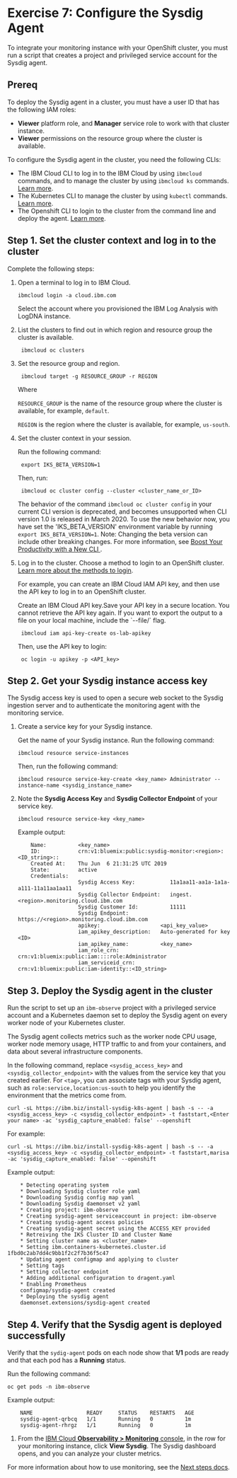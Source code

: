 # Exercise 7: Configure the Sysdig Agent

To integrate your monitoring instance with your OpenShift cluster, you must run a script that creates a project and privileged service account for the Sysdig agent.

## Prereq

To deploy the Sysdig agent in a cluster, you must have a user ID that has the following IAM roles:

* **Viewer** platform role, and **Manager** service role to work with that cluster instance.
* **Viewer** permissions on the resource group where the cluster is available.

To configure the Sysdig agent in the cluster, you need the following CLIs:

* The IBM Cloud CLI to log in to the IBM Cloud by using `ibmcloud` commands, and to manage the cluster by using `ibmcloud ks` commands. [Learn more](../.gitbook/assets/FIXME.PNG).
* The Kubernetes CLI to manage the cluster by using `kubectl` commands. [Learn more](../.gitbook/assets/FIXME.PNG).
* The Openshift CLI to login to the cluster from the command line and deploy the agent. [Learn more](../.gitbook/assets/FIXME.PNG).

## Step 1. Set the cluster context and log in to the cluster

Complete the following steps:

1. Open a terminal to log in to IBM Cloud.

   ```text
   ibmcloud login -a cloud.ibm.com
   ```

   Select the account where you provisioned the IBM Log Analysis with LogDNA instance.

2. List the clusters to find out in which region and resource group the cluster is available.

   ```text
    ibmcloud oc clusters
   ```

3. Set the resource group and region.

   ```text
    ibmcloud target -g RESOURCE_GROUP -r REGION
   ```

   Where

   `RESOURCE_GROUP` is the name of the resource group where the cluster is available, for example, `default`.

   `REGION` is the region where the cluster is available, for example, `us-south`.

4. Set the cluster context in your session.

   Run the following command:

   ```text
    export IKS_BETA_VERSION=1
   ```

   Then, run:

   ```text
    ibmcloud oc cluster config --cluster <cluster_name_or_ID>
   ```

   The behavior of the command `ibmcloud oc cluster config` in your current CLI version is deprecated, and becomes unsupported when CLI version 1.0 is released in March 2020. To use the new behavior now, you have set the 'IKS\_BETA\_VERSION' environment variable by running `export IKS_BETA_VERSION=1`. Note: Changing the beta version can include other breaking changes. For more information, see [Boost Your Productivity with a New CLI ](http://ibm.biz/iks-cli-v1).

5. Log in to the cluster. Choose a method to login to an OpenShift cluster. [Learn more about the methods to login](../.gitbook/assets/FIXME.PNG).

   For example, you can create an IBM Cloud IAM API key, and then use the API key to log in to an OpenShift cluster.

   Create an IBM Cloud API key.Save your API key in a secure location. You cannot retrieve the API key again. If you want to export the output to a file on your local machine, include the \`--file/\` flag.

   ```text
    ibmcloud iam api-key-create os-lab-apikey
   ```

   Then, use the API key to login:

   ```text
    oc login -u apikey -p <API_key>
   ```

## Step 2. Get your Sysdig instance access key

The Sysdig access key is used to open a secure web socket to the Sysdig ingestion server and to authenticate the monitoring agent with the monitoring service.

1. Create a service key for your Sysdig instance.

   Get the name of your Sysdig instance. Run the following command:

   ```text
   ibmcloud resource service-instances
   ```

   Then, run the following command:

   ```text
   ibmcloud resource service-key-create <key_name> Administrator --instance-name <sysdig_instance_name>
   ```

2. Note the **Sysdig Access Key** and **Sysdig Collector Endpoint** of your service key.

   ```text
   ibmcloud resource service-key <key_name>
   ```

   Example output:

   ```text
       Name:          <key_name>  
       ID:            crn:v1:bluemix:public:sysdig-monitor:<region>:<ID_string>::    
       Created At:    Thu Jun  6 21:31:25 UTC 2019   
       State:         active   
       Credentials:                                   
                      Sysdig Access Key:           11a1aa11-aa1a-1a1a-a111-11a11aa1aa11      
                      Sysdig Collector Endpoint:   ingest.<region>.monitoring.cloud.ibm.com      
                      Sysdig Customer Id:          11111      
                      Sysdig Endpoint:             https://<region>.monitoring.cloud.ibm.com  
                      apikey:                   <api_key_value>      
                      iam_apikey_description:   Auto-generated for key <ID>     
                      iam_apikey_name:          <key_name>       
                      iam_role_crn:             crn:v1:bluemix:public:iam::::role:Administrator      
                      iam_serviceid_crn:        crn:v1:bluemix:public:iam-identity::<ID_string>
   ```

## Step 3. Deploy the Sysdig agent in the cluster

Run the script to set up an `ibm-observe` project with a privileged service account and a Kubernetes daemon set to deploy the Sysdig agent on every worker node of your Kubernetes cluster.

The Sysdig agent collects metrics such as the worker node CPU usage, worker node memory usage, HTTP traffic to and from your containers, and data about several infrastructure components.

In the following command, replace `<sysdig_access_key>` and `<sysdig_collector_endpoint>` with the values from the service key that you created earlier. For `<tag>`, you can associate tags with your Sysdig agent, such as `role:service,location:us-south` to help you identify the environment that the metrics come from.

```text
curl -sL https://ibm.biz/install-sysdig-k8s-agent | bash -s -- -a <sysdig_access_key> -c <sysdig_collector_endpoint> -t faststart,<Enter your name> -ac 'sysdig_capture_enabled: false' --openshift
```

For example:

```text
curl -sL https://ibm.biz/install-sysdig-k8s-agent | bash -s -- -a <sysdig_access_key> -c <sysdig_collector_endpoint> -t faststart,marisa -ac 'sysdig_capture_enabled: false' --openshift
```

Example output:

```text
    * Detecting operating system
    * Downloading Sysdig cluster role yaml
    * Downloading Sysdig config map yaml
    * Downloading Sysdig daemonset v2 yaml
    * Creating project: ibm-observe
    * Creating sysdig-agent serviceaccount in project: ibm-observe
    * Creating sysdig-agent access policies
    * Creating sysdig-agent secret using the ACCESS_KEY provided
    * Retreiving the IKS Cluster ID and Cluster Name
    * Setting cluster name as <cluster_name>
    * Setting ibm.containers-kubernetes.cluster.id 1fbd0c2ab7dd4c9bb1f2c2f7b36f5c47
    * Updating agent configmap and applying to cluster
    * Setting tags
    * Setting collector endpoint
    * Adding additional configuration to dragent.yaml
    * Enabling Prometheus
    configmap/sysdig-agent created
    * Deploying the sysdig agent
    daemonset.extensions/sysdig-agent created
```

## Step 4. Verify that the Sysdig agent is deployed successfully

Verify that the `sydig-agent` pods on each node show that **1/1** pods are ready and that each pod has a **Running** status.

Run the following command:

```text
oc get pods -n ibm-observe
```

Example output:

```text
    NAME                 READY     STATUS    RESTARTS   AGE
    sysdig-agent-qrbcq   1/1       Running   0          1m
    sysdig-agent-rhrgz   1/1       Running   0          1m
```

1. From the [IBM Cloud **Observability &gt; Monitoring** console](https://cloud.ibm.com/observe/logging), in the row for your monitoring instance, click **View Sysdig**. The Sysdig dashboard opens, and you can analyze your cluster metrics.

For more information about how to use monitoring, see the [Next steps docs](../.gitbook/assets/FIXME.PNG).

